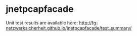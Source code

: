 jnetpcapfacade
==============

Unit test results are available here: http://fg-netzwerksicherheit.github.io/jnetpcapfacade/test_summary/

